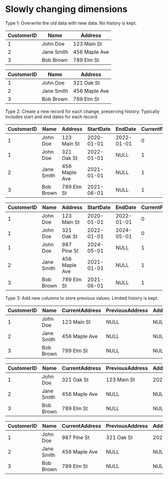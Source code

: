 # Slowly changing dimensions

Type 1: Overwrite the old data with new data. No history is kept.

| CustomerID | Name       | Address       |
| ---------- | ---------- | ------------- |
| 1          | John Doe   | 123 Main St   |
| 2          | Jane Smith | 456 Maple Ave |
| 3          | Bob Brown  | 789 Elm St    |

| CustomerID | Name       | Address       |
| ---------- | ---------- | ------------- |
| 1          | John Doe   | 321 Oak St    |
| 2          | Jane Smith | 456 Maple Ave |
| 3          | Bob Brown  | 789 Elm St    |

Type 2: Create a new record for each change, preserving history. Typically includes start and end dates for each record.


| CustomerID | Name       | Address       | StartDate  | EndDate    | CurrentFlag |
| ---------- | ---------- | ------------- | ---------- | ---------- | ----------- |
| 1          | John Doe   | 123 Main St   | 2020-01-01 | 2022-01-01 | 0           |
| 1          | John Doe   | 321 Oak St    | 2022-01-01 | NULL       | 1           |
| 2          | Jane Smith | 456 Maple Ave | 2021-01-01 | NULL       | 1           |
| 3          | Bob Brown  | 789 Elm St    | 2021-06-01 | NULL       | 1           |

| CustomerID | Name       | Address       | StartDate  | EndDate    | CurrentFlag |
| ---------- | ---------- | ------------- | ---------- | ---------- | ----------- |
| 1          | John Doe   | 123 Main St   | 2020-01-01 | 2022-01-01 | 0           |
| 1          | John Doe   | 321 Oak St    | 2022-01-01 | 2024-05-01 | 0           |
| 1          | John Doe   | 987 Pine St   | 2024-05-01 | NULL       | 1           |
| 2          | Jane Smith | 456 Maple Ave | 2021-01-01 | NULL       | 1           |
| 3          | Bob Brown  | 789 Elm St    | 2021-06-01 | NULL       | 1           |
Type 3: Add new columns to store previous values. Limited history is kept.

| CustomerID | Name       | CurrentAddress | PreviousAddress | AddressChangeDate |
| ---------- | ---------- | -------------- | --------------- | ----------------- |
| 1          | John Doe   | 123 Main St    | NULL            | NULL              |
| 2          | Jane Smith | 456 Maple Ave  | NULL            | NULL              |
| 3          | Bob Brown  | 789 Elm St     | NULL            | NULL              |



| CustomerID | Name       | CurrentAddress | PreviousAddress | AddressChangeDate |
| ---------- | ---------- | -------------- | --------------- | ----------------- |
| 1          | John Doe   | 321 Oak St     | 123 Main St     | 2024-05-25        |
| 2          | Jane Smith | 456 Maple Ave  | NULL            | NULL              |
| 3          | Bob Brown  | 789 Elm St     | NULL            | NULL              |




| CustomerID | Name       | CurrentAddress | PreviousAddress | AddressChangeDate |
| ---------- | ---------- | -------------- | --------------- | ----------------- |
| 1          | John Doe   | 987 Pine St    | 321 Oak St      | 2024-05-25        |
| 2          | Jane Smith | 456 Maple Ave  | NULL            | NULL              |
| 3          | Bob Brown  | 789 Elm St     | NULL            | NULL              |
